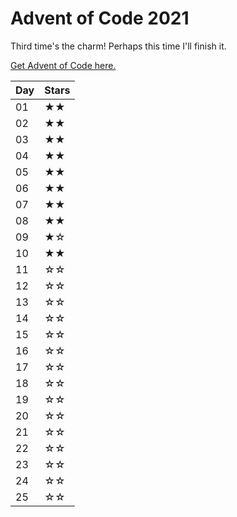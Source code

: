 # Advent of Code 2021

Third time's the charm! Perhaps this time I'll finish it.

[Get Advent of Code here.](https://adventofcode.com/)

| Day | Stars |
|-----|-------|
| 01  |  ★★  |
| 02  |  ★★  |
| 03  |  ★★  |
| 04  |  ★★  |
| 05  |  ★★  |
| 06  |  ★★  |
| 07  |  ★★  |
| 08  |  ★★  |
| 09  |  ★☆  |
| 10  |  ★★  |
| 11  |  ☆☆  |
| 12  |  ☆☆  |
| 13  |  ☆☆  |
| 14  |  ☆☆  |
| 15  |  ☆☆  |
| 16  |  ☆☆  |
| 17  |  ☆☆  |
| 18  |  ☆☆  |
| 19  |  ☆☆  |
| 20  |  ☆☆  |
| 21  |  ☆☆  |
| 22  |  ☆☆  |
| 23  |  ☆☆  |
| 24  |  ☆☆  |
| 25  |  ☆☆  |
